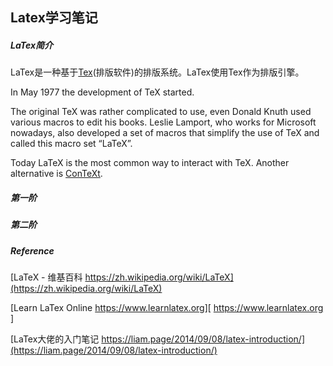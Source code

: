 ## Latex学习笔记

##### LaTex简介

LaTex是一种基于[Tex](https://zh.wikipedia.org/wiki/TeX)(排版软件)的排版系统。LaTex使用Tex作为排版引擎。

In May 1977 the development of TeX started.

The original TeX was rather complicated to use, even Donald Knuth used various macros to edit his books. Leslie Lamport, who works for Microsoft nowadays, also developed a set of macros that simplify the use of TeX and called this macro set “LaTeX”.

Today LaTeX is the most common way to interact with TeX. Another alternative is [ConTeXt](https://www.contextgarden.net/).

##### 第一阶



##### 第二阶



##### Reference

[LaTeX - 维基百科 https://zh.wikipedia.org/wiki/LaTeX](https://zh.wikipedia.org/wiki/LaTeX)

[Learn LaTex Online  https://www.learnlatex.org][ https://www.learnlatex.org ] 

[LaTex大佬的入门笔记 https://liam.page/2014/09/08/latex-introduction/](https://liam.page/2014/09/08/latex-introduction/)








